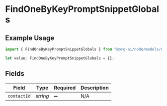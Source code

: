 # FindOneByKeyPromptSnippetGlobals

## Example Usage

```typescript
import { FindOneByKeyPromptSnippetGlobals } from "@orq-ai/node/models/operations";

let value: FindOneByKeyPromptSnippetGlobals = {};
```

## Fields

| Field              | Type               | Required           | Description        |
| ------------------ | ------------------ | ------------------ | ------------------ |
| `contactId`        | *string*           | :heavy_minus_sign: | N/A                |